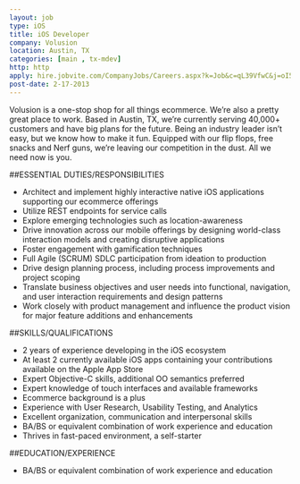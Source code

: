```yaml
---
layout: job
type: iOS
title: iOS Developer
company: Volusion
location: Austin, TX
categories: [main , tx-mdev]
http: http
apply: hire.jobvite.com/CompanyJobs/Careers.aspx?k=Job&c=qL39VfwC&j=oI5aXfwE&s=WorkCreative.net
post-date: 2-17-2013
---
```


Volusion is a one-stop shop for all things ecommerce. We’re also a pretty great place to work. Based in Austin, TX, we’re currently serving 40,000+ customers and have big plans for the future. Being an industry leader isn’t easy, but we know how to make it fun. Equipped with our flip flops, free snacks and Nerf guns, we’re leaving our competition in the dust. All we need now is you.

##ESSENTIAL DUTIES/RESPONSIBILITIES

* Architect and implement highly interactive native iOS applications supporting our ecommerce offerings
* Utilize REST endpoints for service calls
* Explore emerging technologies such as location-awareness
* Drive innovation across our mobile offerings by designing world-class interaction models and creating disruptive applications
* Foster engagement with gamification techniques
* Full Agile (SCRUM) SDLC participation from ideation to production
* Drive design planning process, including process improvements and project scoping
* Translate business objectives and user needs into functional, navigation, and user interaction requirements and design patterns
* Work closely with product management and influence the product vision for major feature additions and enhancements

##SKILLS/QUALIFICATIONS

* 2 years of experience developing in the iOS ecosystem
* At least 2 currently available iOS apps containing your contributions available on the Apple App Store
* Expert Objective-C skills, additional OO semantics preferred
* Expert knowledge of touch interfaces and available frameworks
* Ecommerce background is a plus
* Experience with User Research, Usability Testing, and Analytics
* Excellent organization, communication and interpersonal skills
* BA/BS or equivalent combination of work experience and education
* Thrives in fast-paced environment, a self-starter

##EDUCATION/EXPERIENCE

* BA/BS or equivalent combination of work experience and education

